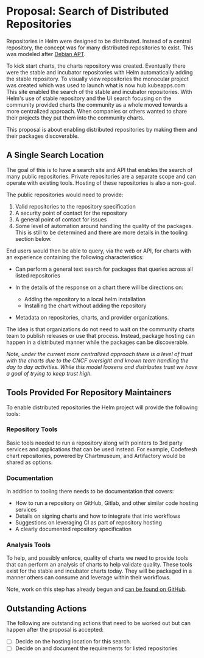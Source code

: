 # Proposal: Search of Distributed Repositories

Repositories in Helm were designed to be distributed. Instead of a central repository, the concept was for many distributed repositories to exist. This was modeled after [Debian APT](https://en.wikipedia.org/wiki/APT_(Debian)).

To kick start charts, the charts repository was created. Eventually there were the stable and incubator repositories with Helm automatically adding the stable repository. To visually view repositories the monocular project was created which was used to launch what is now hub.kubeapps.com. This site enabled the search of the stable and incubator repositories. With Helm's use of stable repository and the UI search focusing on the community provided charts the community as a whole moved towards a more centralized approach. When companies or others wanted to share their projects they put them into the community charts.

This proposal is about enabling distributed repositories by making them and their packages discoverable.

## A Single Search Location

The goal of this is to have a search site and API that enables the search of many public repositories. Private repositories are a separate scope and can operate with existing tools. Hosting of these repositories is also a non-goal.

The public repositories would need to provide:

1. Valid repositories to the repository specification
1. A security point of contact for the repository
1. A general point of contact for issues
1. Some level of automation around handling the quality of the packages. This is still to be determined and there are more details in the tooling section below.

End users would then be able to query, via the web or API, for charts with an experience containing the following characteristics:

* Can perform a general text search for packages that queries across all listed repositories
* In the details of the response on a chart there will be directions on:

    * Adding the repository to a local helm installation
    * Installing the chart without adding the repository

* Metadata on repositories, charts, and provider organizations.

The idea is that organizations do not need to wait on the community charts team to publish releases or use that process. Instead, package hosting can happen in a distributed manner while the packages can be discoverable.

_Note, under the current more centralized approach there is a level of trust with the charts due to the CNCF oversight and known team handling the day to day activities. While this model loosens and distributes trust we have a goal of trying to keep trust high._

## Tools Provided For Repository Maintainers

To enable distributed repositories the Helm project will provide the following tools:

### Repository Tools

Basic tools needed to run a repository along with pointers to 3rd party services and applications that can be used instead. For example, Codefresh chart repositories, powered by Chartmuseum, and Artifactory would be shared as options.

### Documentation

In addition to tooling there needs to be documentation that covers:

* How to run a repository on GitHub, Gitlab, and other similar code hosting services
* Details on signing charts and how to integrate that into workflows
* Suggestions on leveraging CI as part of repository hosting
* A clearly documented repository specification

### Analysis Tools

To help, and possibly enforce, quality of charts we need to provide tools that can perform an analysis of charts to help validate quality. These tools exist for the stable and incubator charts today. They will be packaged in a manner others can consume and leverage within their workflows.

Note, work on this step has already begun and [can be found on GitHub](https://github.com/kubernetes-helm/chart-testing).

## Outstanding Actions

The following are outstanding actions that need to be worked out but can happen after the proposal is accepted:

* [ ] Decide on the hosting location for this search.
* [ ] Decide on and document the requirements for listed repositories